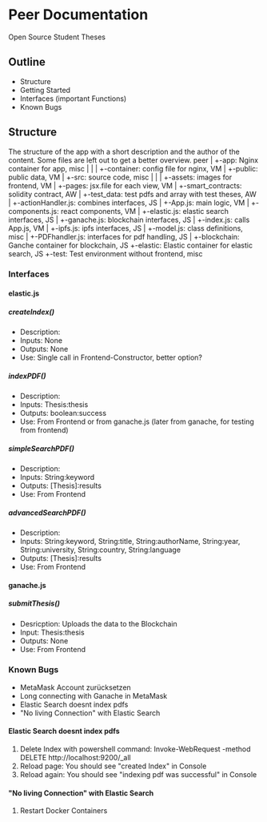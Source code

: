# Peer Documentation
Open Source Student Theses

## Outline
- Structure
- Getting Started
- Interfaces (important Functions)
- Known Bugs

## Structure
The structure of the app with a short description and the author of the content. Some files are left out to get a better overview.
peer
 |
 +-app: Nginx container for app, misc
 |  |
 |  +-container: config file for nginx, VM
 |  +-public: public data, VM
 |  +-src: source code, misc
 |     |
 |     +-assets: images for frontend, VM
 |     +-pages: jsx.file for each view, VM
 |     +-smart_contracts:  solidity contract, AW
 |     +-test_data: test pdfs and array with test theses, AW
 |     +-actionHandler.js: combines interfaces, JS
 |     +-App.js: main logic, VM
 |     +-components.js: react components, VM
 |     +-elastic.js: elastic search interfaces, JS
 |     +-ganache.js: blockchain interfaces, JS
 |     +-index.js: calls App.js, VM
 |     +-ipfs.js: ipfs interfaces, JS
 |     +-model.js: class definitions, misc
 |     +-PDFhandler.js: interfaces for pdf handling, JS
 |
 +-blockchain: Ganche container for blockchain, JS
 +-elastic: Elastic container for elastic search, JS
 +-test: Test environment without frontend, misc

### Interfaces
#### elastic.js
##### createIndex()
- Description:
- Inputs: None
- Outputs: None
- Use: Single call in Frontend-Constructor, better option?

##### indexPDF()
- Description:
- Inputs: Thesis:thesis
- Outputs: boolean:success
- Use: From Frontend or from ganache.js (later from ganache, for testing from frontend)

##### simpleSearchPDF()
- Description:
- Inputs: String:keyword
- Outputs: [Thesis]:results
- Use: From Frontend

##### advancedSearchPDF()
- Description:
- Inputs: String:keyword, String:title, String:authorName, String:year, String:university, String:country, String:language
- Outputs: [Thesis]:results
- Use: From Frontend

#### ganache.js

##### submitThesis()
- Desricption: Uploads the data to the Blockchain
- Input: Thesis:thesis
- Outputs: None
- Use: From Frontend

### Known Bugs
- MetaMask Account zurücksetzen
- Long connecting with Ganache in MetaMask
- Elastic Search doesnt index pdfs
- "No living Connection" with Elastic Search

#### Elastic Search doesnt index pdfs
1. Delete Index with powershell command: Invoke-WebRequest -method DELETE http://localhost:9200/_all
2. Reload page: You should see "created Index" in Console
3. Reload again: You should see "indexing pdf was successful" in Console 
#### "No living Connection" with Elastic Search
1. Restart Docker Containers